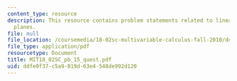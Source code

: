 ```yaml
---
content_type: resource
description: This resource contains problem statements related to linear systems and
  planes.
file: null
file_location: /coursemedia/18-02sc-multivariable-calculus-fall-2010/ddfe0f37c5a9019d63e4548de992d120_MIT18_02SC_pb_15_quest.pdf
file_type: application/pdf
resourcetype: Document
title: MIT18_02SC_pb_15_quest.pdf
uid: ddfe0f37-c5a9-019d-63e4-548de992d120
---
```

